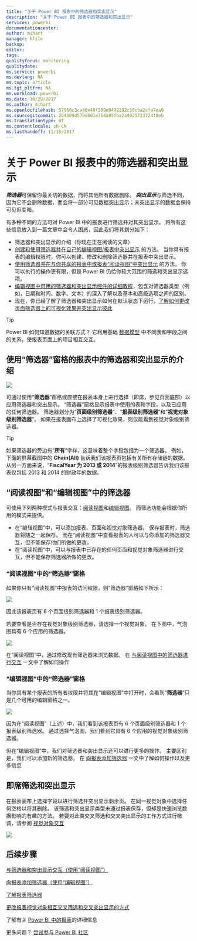 ```yaml
---
title: "关于 Power BI 报表中的筛选器和突出显示"
description: "关于 Power BI 报表中的筛选器和突出显示"
services: powerbi
documentationcenter: 
author: mihart
manager: kfile
backup: 
editor: 
tags: 
qualityfocus: monitoring
qualitydate: 
ms.service: powerbi
ms.devlang: NA
ms.topic: article
ms.tgt_pltfrm: NA
ms.workload: powerbi
ms.date: 10/29/2017
ms.author: mihart
ms.openlocfilehash: 57960c3ca46e48f399e0492192c10cba2cfa7ea9
ms.sourcegitcommit: 284b09d579d601e754a05fba2a4025723724f8eb
ms.translationtype: HT
ms.contentlocale: zh-CN
ms.lasthandoff: 11/15/2017
---
```

# <a name="about-filters-and-highlighting-in-power-bi-reports"></a>关于 Power BI 报表中的筛选器和突出显示
***筛选器***可保留你最关切的数据，而将其他所有数据删除。  ***突出显示***与筛选不同，因为它不会删除数据，而会将一部分可见数据突出显示；未突出显示的数据会保持可见但变暗。

有多种不同的方法可对 Power BI 中的报表进行筛选并对其突出显示。 将所有这些信息放入到一篇文章中会令人困惑，因此我们将其划分如下：

* 筛选器和突出显示的介绍（你现在正在阅读的文章）
* [创建和使用筛选器并在自己的编辑视图/报表中突出显示](power-bi-report-add-filter.md) 的方法。 当你具有报表的编辑权限时，你可以创建、修改和删除筛选器并在报表中突出显示。
* [使用筛选器并在与你共享的报表中或报表“阅读视图”中突出显示](service-interact-with-a-report-in-reading-view.md) 的方法。 你可以执行的操作更有限，但是 Power BI 仍给你较大范围的筛选和突出显示选项。  
* [编辑视图中可用的筛选器和突出显示控件的详细教程](power-bi-how-to-report-filter.md)，包含对筛选器类型（例如，日期和时间、数字、文本）的深入了解以及基本和高级选项之间的区别。
* 现在，你已经了解了筛选器和突出显示如何在默认状态下运行，[了解如何更改页面筛选器上的可视化效果并突出显示彼此](service-reports-visual-interactions.md)

> [!TIP]
> Power BI 如何知道数据的关联方式？  它利用基础 [数据模型](https://support.office.com/article/Create-a-Data-Model-in-Excel-87e7a54c-87dc-488e-9410-5c75dbcb0f7b?ui=en-US&rs=en-US&ad=US) 中不同表和字段之间的关系，使报表页面上的项目相互交互。
> 
> 

## <a name="introduction-to-filters-and-highlighting-in-reports-using-the-filters-pane"></a>使用“筛选器”窗格的报表中的筛选器和突出显示的介绍
![](media/power-bi-reports-filters-and-highlighting/power-bi-add-filter-reading-view.png)

可通过使用“**筛选器**”窗格或直接在报表本身上进行选择（即席，参见页面底部）以应用筛选器和突出显示。 “筛选器”窗格显示报表中使用的表和字段，以及已应用的任何筛选器。 筛选器划分为“**页面级别筛选器**”、“**报表级别筛选器**”和“**视觉对象级别筛选器**”。  如果在报表画布上选择了可视化效果，则仅能看到视觉对象级别筛选器。

> [!TIP]
> 如果筛选器的旁边有“**所有**”字样，这意味着整个字段包括为一个筛选器。  例如，下面的屏幕截图中的 **Chain(All)** 告诉我们该报表页包括有关所有存储链的数据。  从另一方面来说，“**FiscalYear 为 2013 或 2014**”的报表级别筛选器告诉我们该报表仅包括 2013 和 2014 的财政年的数据。
> 
> 

## <a name="filters-in-reading-view-versus-editing-view"></a>“阅读视图”和“编辑视图”中的筛选器
可使用下列两种模式与报表交互：[阅读视图](service-interact-with-a-report-in-reading-view.md)和[编辑视图](service-interact-with-a-report-in-editing-view.md)。  而筛选功能会根据你所用的模式来提供。

* 在“编辑视图”中，可以添加报表、页面和视觉对象筛选器。 保存报表时，筛选器将随之一起保存。 而在“阅读视图”中查看报表的人可以与你添加的筛选器交互，但不能保存他们所做的更改。
* 在“阅读视图”中，可以与报表中已存在的任何页面和视觉对象筛选器进行交互，但不能保存筛选器所做的更改。

### <a name="the-filters-pane-in-reading-view"></a>“阅读视图”中的“筛选器”窗格
如果你只有“阅读视图”中报表的访问权限，则“筛选器”窗格如下所示：

![](media/power-bi-reports-filters-and-highlighting/power-bi-filter-reading-view.png)

因此该报表页有 6 个页面级别筛选器和 1 个报表级别筛选器。

若要查看是否存在视觉对象级别筛选器，请选择一个视觉对象。 在下图中，气泡图具有 6 个应用的筛选器。

![](media/power-bi-reports-filters-and-highlighting/power-bi-filter-visual-level.png)

在“阅读视图”中，通过修改现有筛选器来浏览数据。 在 [与阅读视图中的筛选器进行交互](service-interact-with-a-report-in-reading-view.md) 一文中了解如何操作

### <a name="the-filters-pane-in-editing-view"></a>“编辑视图”中的“筛选器”窗格
当你具有某个报表的所有者权限并将其在“编辑视图”中打开时，会看到“**筛选器**”只是几个可用的编辑窗格之一。

![](media/power-bi-reports-filters-and-highlighting/power-bi-add-filter-editing-view.png)

因为在“阅读视图”（上述）中，我们看到该报表页有 6 个页面级别筛选器和 1 个报表级别筛选器。 通过选择气泡图，我们看到它具有 6 个应用的视觉对象级别筛选器。

但在“编辑视图”中，我们对筛选器和突出显示还可以进行更多的操作。 主要区别是，我们可以添加新的筛选器。 在 [向报表添加筛选器](power-bi-report-add-filter.md) 一文中了解如何操作以及更多信息

## <a name="ad-hoc-filterting-and-highlighting"></a>即席筛选和突出显示
在报表画布上选择字段以进行筛选并突出显示剩余页。 在同一视觉对象中选择任何空格以将其删除。 该筛选和突出显示类型未通过报表保存，但却是快速浏览数据影响的有趣的方法。 若要对此类交叉筛选和交叉突出显示的工作方式进行微调，请参阅 [视觉对象交互](service-reports-visual-interactions.md)

![](media/power-bi-reports-filters-and-highlighting/power-bi-adhoc-filter.gif)

## <a name="next-steps"></a>后续步骤
[与筛选器和突出显示交互（使用“阅读视图”）](service-interact-with-a-report-in-reading-view.md)

[向报表添加筛选器（使用“编辑视图”）](power-bi-report-add-filter.md)

[了解报表筛选器](power-bi-how-to-report-filter.md)

[更改报表视觉对象相互交叉筛选和交叉突出显示的方式](service-reports-visual-interactions.md)

了解有关 [Power BI 中的报表](service-reports.md)的详细信息

更多问题？ [尝试参与 Power BI 社区](http://community.powerbi.com/)

